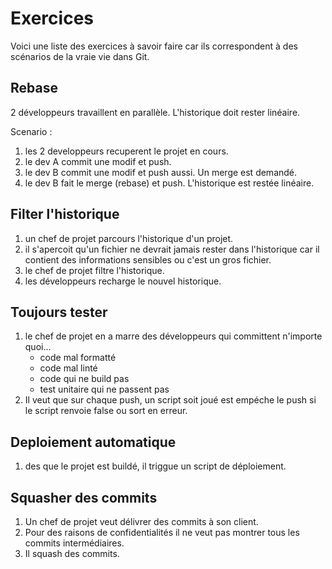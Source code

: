 # Exercices

Voici une liste des exercices à savoir faire car ils correspondent à des
scénarios de la vraie vie dans Git.

## Rebase

2 développeurs travaillent en parallèle. L'historique doit rester linéaire.

Scenario :

1. les 2 developpeurs recuperent le projet en cours.
2. le dev A commit une modif et push.
3. le dev B commit une modif et push aussi. Un merge est demandé.
4. le dev B fait le merge (rebase) et push. L'historique est restée linéaire.

## Filter l'historique

1. un chef de projet parcours l'historique d'un projet.
2. il s'apercoit qu'un fichier ne devrait jamais rester dans l'historique car il
   contient des informations sensibles ou c'est un gros fichier.
3. le chef de projet filtre l'historique.
4. les développeurs recharge le nouvel historique.

## Toujours tester

1. le chef de projet en a marre des développeurs qui committent n'importe
   quoi...
   - code mal formatté
   - code mal linté
   - code qui ne build pas
   - test unitaire qui ne passent pas
2. Il veut que sur chaque push, un script soit joué est empéche le push si le
   script renvoie false ou sort en erreur.

## Deploiement automatique

1. des que le projet est buildé, il triggue un script de déploiement.

## Squasher des commits

1. Un chef de projet veut délivrer des commits à son client.
2. Pour des raisons de confidentialités il ne veut pas montrer tous les commits
   intermédiaires.
3. Il squash des commits.
